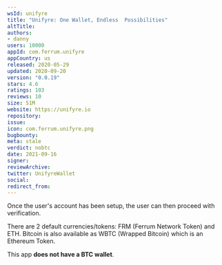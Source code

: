 ```yaml
---
wsId: unifyre
title: "Unifyre: One Wallet, Endless  Possibilities"
altTitle: 
authors:
- danny
users: 10000
appId: com.ferrum.unifyre
appCountry: us
released: 2020-05-29
updated: 2020-09-20
version: "0.0.19"
stars: 4.6
ratings: 103
reviews: 10
size: 51M
website: https://unifyre.io
repository: 
issue: 
icon: com.ferrum.unifyre.png
bugbounty: 
meta: stale
verdict: nobtc
date: 2021-09-16
signer: 
reviewArchive:
twitter: UnifyreWallet
social:
redirect_from:
---
```


Once the user's account has been setup, the user can then proceed with verification.

There are 2 default currencies/tokens: FRM (Ferrum Network Token) and ETH. Bitcoin is also available as WBTC (Wrapped Bitcoin) which is an Ethereum Token. 

This app **does not have a BTC wallet**.
